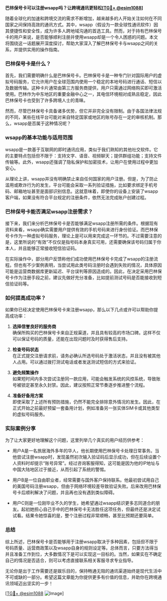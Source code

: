 **巴林保号卡可以注册wsapp吗？让跨境通讯更轻松[[TG💪+ @esim1088](https://t.me/s/esim1088)]**

随着全球化的加速和跨境交流的需求不断增加，越来越多的人开始关注如何在不同国家之间保持高效的通讯方式。其中，wsapp（假设为一款全球性通讯软件）因其便捷性和安全性，成为许多人跨地域沟通的首选工具。然而，对于持有巴林保号卡的用户来说，是否能够顺利注册并使用wsapp却是一个令人困惑的问题。本文将围绕这一话题展开深度探讨，帮助大家深入了解巴林保号卡与wsapp之间的关系，并提供实用的操作指南。

### 巴林保号卡是什么？

首先，我们需要明确什么是巴林保号卡。巴林保号卡是一种专门针对国际用户的虚拟号码服务，它允许用户在全球范围内使用一个稳定的本地号码进行通话、短信以及数据传输。这种卡片通常由第三方服务商提供，用户只需通过网络购买即可激活使用。巴林作为中东地区的重要金融中心之一，其电信环境相对成熟且稳定，因此巴林保号卡也受到了许多跨境人士的青睐。

然而，尽管巴林保号卡具备诸多优势，但它并非完全没有限制。由于各国法律法规的不同，某些在线平台可能对来自特定国家或地区的账号存在一定的审核机制。那么，wsapp是否属于这种情况呢？

### wsapp的基本功能与适用范围

wsapp是一款基于互联网的即时通讯应用，类似于我们熟知的其他社交软件。它的主要特点包括但不限于：支持文字、语音、视频聊天；提供群组功能；支持文件传输等。此外，wsapp还强调了隐私保护和加密技术，让用户在使用过程中更加安心。

从理论上讲，wsapp并没有明确禁止来自任何国家的用户注册。但是，为了防止滥用或欺诈行为的发生，平台可能会采取一系列验证措施，比如要求绑定手机号码、邮箱地址甚至是面部识别信息。这就意味着，即使你的设备上安装了wsapp客户端，如果没有符合平台规定的注册条件，依然无法完成账户创建过程。

### 巴林保号卡能否满足wsapp注册需求？

接下来，我们来分析巴林保号卡是否能够满足wsapp注册所需的条件。根据现有资料来看，wsapp确实需要用户提供有效的手机号码来进行身份验证。而巴林保号卡作为一种虚拟号码服务，理论上是可以用来完成这一环节的。不过需要注意的是，这里所说的“有效”不仅仅是指号码本身真实可用，还需要确保该号码归属于你本人，并且能够正常接收短信验证码。

在实际操作中，部分用户反馈称他们成功使用巴林保号卡完成了wsapp的注册流程。但也有不少案例表明，当尝试用此类号码注册时会遇到失败的情况，具体原因可能是运营商数据库更新延迟、平台误判等原因造成的。因此，在决定采用巴林保号卡作为注册手段之前，建议先做好充分准备，比如提前测试号码是否能接收到短信验证码等。

### 如何提高成功率？

如果你已经决定使用巴林保号卡来注册wsapp，那么以下几点或许可以帮助你提高成功率：

1. **选择信誉良好的服务商**  
   确保所购买的巴林保号卡来自正规渠道，并且具有较高的市场口碑。这样不仅可以保证号码的质量，还能在出现问题时及时获得售后支持。

2. **检查号码状态**  
   在正式提交注册请求前，请务必确认所选号码处于激活状态，并且没有被其他人占用。可以通过拨打测试电话或者发送测试短信的方式来验证。

3. **避免频繁操作**  
   如果短时间内多次尝试注册同一款应用，可能会触发系统的风控系统，导致账号被锁定甚至永久封禁。因此，建议按照正常节奏逐步推进整个流程。

4. **准备好备用方案**  
   即使采取了上述所有预防措施，仍然不能完全排除意外情况的发生。因此，在正式开始之前最好预留一套备用计划，例如准备另一张实体SIM卡或其他类型的虚拟号码服务。

### 实际案例分享

为了让大家更好地理解这个问题，这里列举几个真实的用户经历供参考：

- 用户A是一名旅居海外多年的华人，他长期使用巴林保号卡处理日常事务。当他尝试注册wsapp时，发现虽然初次输入验证码后显示成功，但在后续设置个人资料时却提示“账号异常”。经过咨询客服得知，这可能是因为他的IP地址与中国大陆地区过于接近，从而引起了系统的警惕。

- 用户B是一位自由职业者，经常需要与国外客户保持联系。他最初尝试用自己的美国号码注册wsapp，但由于网络环境较差导致验证失败。后来改用巴林保号卡后顺利解决了问题，并且再也没有遇到类似障碍。

- 用户C则是一位刚毕业不久的学生，她希望通过wsapp结识更多志同道合的朋友。起初她担心自己手中的巴林保号卡无法胜任这项任务，但最终还是决定试试看。结果令她惊喜的是，整个注册过程非常顺畅，甚至比预期还要简单。

### 总结

综上所述，巴林保号卡是否能够用于注册wsapp取决于多种因素，包括但不限于号码质量、运营商政策以及wsapp自身的规则设定等。总体而言，只要方法得当并且准备工作到位，大多数情况下是可以实现这一目标的。当然，如果实在不确定自己的情况是否适合，则可以考虑直接联系相关客服寻求专业指导。

无论你是出于工作需要还是娱乐目的，保持畅通无阻的通讯渠道始终是现代生活中不可或缺的一部分。希望这篇文章能为你提供更多有价值的信息，并助你在跨境通讯领域迈出坚实的一步！

[[TG💪+ @esim1088](https://t.me/s/esim1088) ![Image](https://i.postimg.cc/4NQfJmqS/Snipaste-2025-05-13-00-14-12.png)]